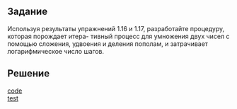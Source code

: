 ## Задание
Используя результаты упражнений 1.16 и 1.17, разработайте процедуру, которая порождает итера- тивный процесс для умножения двух чисел с помощью сложения, удвоения и деления пополам, и затрачивает логарифмическое число шагов.

## Решение
[code](../../src/chapter01/solution1_18.rkt)  
[test](../../test/chapter01/test1_18.rkt)
